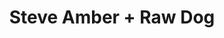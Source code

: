 ---
layout: post
category: concert
title: Steve Amber + Raw Dog
artists: 
- Steve Amber
- Raw Dog
place: 
- Mains d'Oeuvres
country: France
city: Saint-Ouen
---